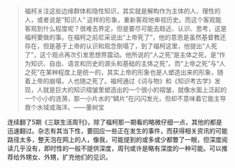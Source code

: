> 福柯关注这些边缘群体和隐性知识，其实就是解构作为主体的人、理性的人，或者说是“知识人” 这样的形象，重新客观地审视历史。而这个客观能客观到什么程度呢？很难去界定，但是要尽可能去趋近、认识、思考，这是福柯要做的事。在福柯之前尼采说出“上帝死了”，他的意思是虽然基督教还存在，但是基于上帝的认识和观念倒塌了，到了福柯这里，他提出“人死了”，这个观点再次引发思想界震动。他所说的“人之死”是主体之死，是“作为知识、自由、语言和历史的源头和基础的主体之死”。而“上帝之死”与“人之死”在某种程度上是统一的，其实上帝的形象也是人塑造出来的形象，随着上帝的崩塌，人也随之死了。福柯通过《词与物》和《知识考古学》发现，人就是巨大的知识褶皱里塑造出的一个很小的褶皱，就像水面上泛起的一个小小的涟漪，那一小片水的“鳞片”在闪闪发光，但却不意味着它能主导救个水域或海洋。——董树宝

连续翻了5期《三联生活周刊》，除了福柯那一期看的略微仔细一点，其他的都是迅速翻过。杂志有其当下性，要回应一些正在发生的事件，而获得相关资讯的可能路径太多，整天泡在网上的人，像我，可能提到的或多或少都瞥了一眼，但深度阅读几乎没有，即时性的一般不提供深度，周刊或许是略有深度的一种可能。可以推荐给外甥女、外甥，扩充他们的见识。